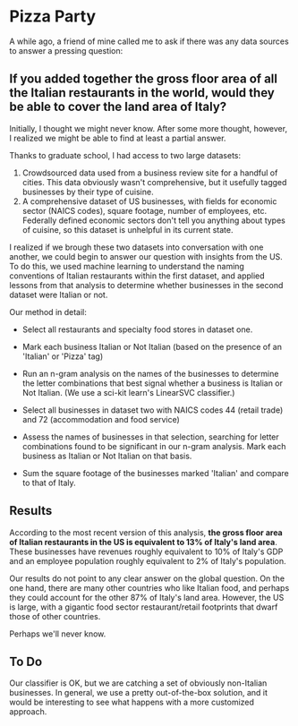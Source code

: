 # Pizza Party

A while ago, a friend of mine called me to ask if there was any data sources to answer a pressing question:



## If you added together the gross floor area of all the Italian restaurants in the world, would they be able to cover the land area of Italy?

Initially, I thought we might never know. After some more thought, however, I realized we might be able to find at least a partial answer.

Thanks to graduate school, I had access to two large datasets:
1. Crowdsourced data used from a business review site for a handful of cities. This data obviously wasn't comprehensive, but it usefully tagged businesses by their type of cuisine.
2. A comprehensive dataset of US businesses, with fields for economic sector (NAICS codes), square footage, number of employees, etc. Federally defined economic sectors don't tell you anything about types of cuisine, so this dataset is unhelpful in its current state.

I realized if we brough these two datasets into conversation with one another, we could begin to answer our question with insights from the US. To do this, we used machine learning to understand the naming conventions of Italian restaurants within the first dataset, and applied lessons from that analysis to determine whether businesses in the second dataset were Italian or not.


Our method in detail:
- Select all restaurants and specialty food stores in dataset one.
- Mark each business Italian or Not Italian (based on the presence of an 'Italian' or 'Pizza' tag)
- Run an n-gram analysis on the names of the businesses to determine the letter combinations that best signal whether a business is Italian or Not Italian. (We use a sci-kit learn's LinearSVC classifier.)

- Select all businesses in dataset two with NAICS codes 44 (retail trade) and 72 (accommodation and food service)
- Assess the names of businesses in that selection, searching for letter combinations found to be significant in our n-gram analysis. Mark each business as Italian or Not Italian on that basis.
- Sum the square footage of the businesses marked 'Italian' and compare to that of Italy.



## Results

According to the most recent version of this analysis, **the gross floor area of Italian restaurants in the US is equivalent to 13% of Italy's land area**. These businesses have revenues roughly equivalent to 10% of Italy's GDP and an employee population roughly equivalent to 2% of Italy's population.

Our results do not point to any clear answer on the global question. On the one hand, there are many other countries who like Italian food, and perhaps they could account for the other 87% of Italy's land area. However, the US is large, with a gigantic food sector restaurant/retail footprints that dwarf those of other countries.

Perhaps we'll never know.




## To Do

Our classifier is OK, but we are catching a set of obviously non-Italian businesses. In general, we use a pretty out-of-the-box solution, and it would be interesting to see what happens with a more customized approach.